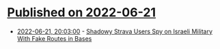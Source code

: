 # [Published on 2022-06-21](index.md)

* [2022-06-21, 20:03:00](https://yro.slashdot.org/story/22/06/21/1852255/shadowy-strava-users-spy-on-israeli-military-with-fake-routes-in-bases?utm_source=rss1.0mainlinkanon&utm_medium=feed) - [Shadowy Strava Users Spy on Israeli Military With Fake Routes in Bases](https://yro.slashdot.org/story/22/06/21/1852255/shadowy-strava-users-spy-on-israeli-military-with-fake-routes-in-bases?utm_source=rss1.0mainlinkanon&utm_medium=feed)
